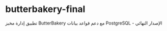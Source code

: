 # butterbakery-final
تطبيق إدارة مخبز ButterBakery مع دعم قواعد بيانات PostgreSQL - الإصدار النهائي

